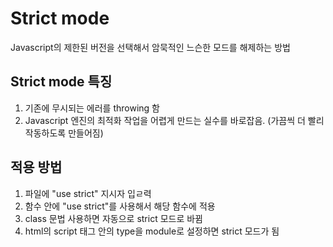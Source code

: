 # Strict mode

Javascript의 제한된 버전을 선택해서 암묵적인 느슨한 모드를 해제하는 방법

## Strict mode 특징

1. 기존에 무시되는 에러를 throwing 함
2. Javascript 엔진의 최적화 작업을 어렵게 만드는 실수를 바로잡음. (가끔씩 더 빨리 작동하도록 만들어짐)

## 적용 방법
1. 파일에 "use strict" 지시자 입ㄹ력
2. 함수 안에 "use strict"를 사용해서 해당 함수에 적용
3. class 문법 사용하면 자동으로 strict 모드로 바뀜
4. html의 script 태그 안의 type을 module로 설정하면 strict 모드가 됨


